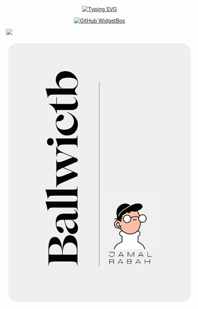 
<div align="center">



  [![Typing SVG](https://readme-typing-svg.demolab.com?font=Fira+Code&size=22&pause=1000&color=ead5a9&center=true&width=435&lines=I'm+Sixball)](https://github.com/Ballwictb)

<a href="https://privacidad.me/@ballwictb" target="_blank">
        <img src="https://github-widgetbox.vercel.app/api/profile?username=Ballwictb&data=followers,repositories,stars,commits&theme=light" alt="GitHub WidgetBox" width="90%" height="0%">
    </a>
</div>

![](https://visitcount.itsvg.in/api?id=ballwictb&label=Profile%20Views&color=12&pretty=true)



<a href="https://github.com/Ballwictb" click="{&quot;event_type&quot;:&quot;user_profile.click&quot;,&quot;payload&quot;:{&quot;profile_user_id&quot;:104717038,&quot;target&quot;:&quot;FOLLOW_BUTTON&quot;,&quot;user_id&quot;:166627449,&quot;originating_url&quot;:&quot;https://github.com/Ballwictb&quot;}}"> <img src="./BannerGithubv15_new.png" width="1000"> </a>

<div align="center">


  <!-- 
<img  src="./loading.gif" width="400">
!--> 
</div>

<!-- 
<div align="center">

  <img src="./img/Pepdispara-horizontal.gif">

</div>
!--> 





<!-- <p align="center"> <a href="https://github.com/ryo-ma/github-profile-trophy"><img src="https://github-profile-trophy.vercel.app/?username=ballwictb" alt="ballwictb" /></a> </p>
!-->
<p align="left">
</p>



###

<div align="center">
</div>

###

<!--
<div align="center">
  <img src="https://github-readme-stats.vercel.app/api?username=Ballwictb&hide_title=false&hide_rank=false&show_icons=true&include_all_commits=true&count_private=true&disable_animations=false&theme=bear&locale=en&hide_border=false" height="150" alt="stats graph"  />
  <img src="https://streak-stats.demolab.com?user=Ballwictb&locale=en&mode=daily&theme=bear&hide_border=false&border_radius=5" height="150" alt="streak graph"  />
  <img src="https://github-readme-stats.vercel.app/api/top-langs?username=Ballwictb&locale=en&hide_title=false&layout=compact&card_width=320&langs_count=5&theme=bear&hide_border=false" height="150" alt="languages graph"  />
</div>
!-->

<div align="center">
  
  <!--
  ![](https://github-profile-summary-cards.vercel.app/api/cards/profile-details?username=Ballwictb&theme=solarized)
  ![](https://github-profile-summary-cards.vercel.app/api/cards/stats?username=Ballwictb&theme=solarized)
  ![](http://github-profile-summary-cards.vercel.app/api/cards/productive-time?username=Ballwictb&theme=solarized&utcOffset=8)
  
  <br>
  ![github activity graph](https://github-readme-activity-graph.vercel.app/graph?username=Ballwictb&theme=react)
 !-->
</div>
<br>

###

<div align="center">
<!--
<img src="https://raw.githubusercontent.com/Ballwictb/Ballwictb/output/snake.svg" border="4px" alt="Snake animation">
!-->
</div>

###

